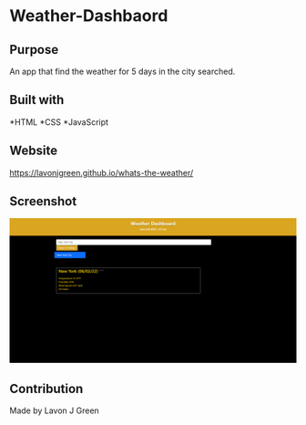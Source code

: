 # Weather-Dashbaord

## Purpose
An app that find the weather for 5 days in the city searched.

## Built with
*HTML
*CSS
*JavaScript

## Website
 https://lavonjgreen.github.io/whats-the-weather/

## Screenshot
![Alt text](screencapture-lavonjgreen-github-io-Weather-Dashbaord-2022-06-02-01_21_26.png)


## Contribution 
Made by Lavon J Green

